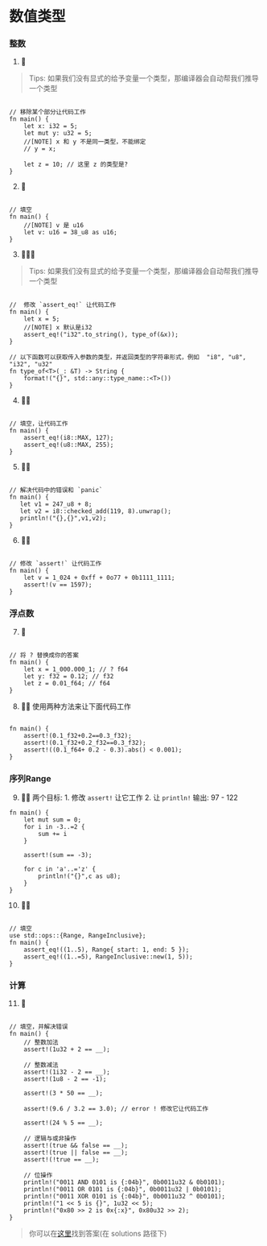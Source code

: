 # 数值类型

### 整数

1. 🌟 

> Tips: 如果我们没有显式的给予变量一个类型，那编译器会自动帮我们推导一个类型

```rust,editable

// 移除某个部分让代码工作
fn main() {
    let x: i32 = 5;
    let mut y: u32 = 5;
    //[NOTE] x 和 y 不是同一类型，不能绑定
    // y = x;
    
    let z = 10; // 这里 z 的类型是? 
}
```

2. 🌟 
```rust,editable

// 填空
fn main() {
    //[NOTE] v 是 u16
    let v: u16 = 38_u8 as u16;
}
```

3. 🌟🌟🌟 

> Tips: 如果我们没有显式的给予变量一个类型，那编译器会自动帮我们推导一个类型

```rust,editable

//  修改 `assert_eq!` 让代码工作
fn main() {
    let x = 5;
    //[NOTE] x 默认是i32
    assert_eq!("i32".to_string(), type_of(&x));
}

// 以下函数可以获取传入参数的类型，并返回类型的字符串形式，例如  "i8", "u8", "i32", "u32"
fn type_of<T>(_: &T) -> String {
    format!("{}", std::any::type_name::<T>())
}
```

4. 🌟🌟 
```rust,editable

// 填空，让代码工作
fn main() {
    assert_eq!(i8::MAX, 127); 
    assert_eq!(u8::MAX, 255); 
}
```

5. 🌟🌟 
```rust,editable

// 解决代码中的错误和 `panic`
fn main() {
   let v1 = 247_u8 + 8;
   let v2 = i8::checked_add(119, 8).unwrap();
   println!("{},{}",v1,v2);
}
```

6. 🌟🌟
```rust,editable

// 修改 `assert!` 让代码工作
fn main() {
    let v = 1_024 + 0xff + 0o77 + 0b1111_1111;
    assert!(v == 1597);
}
```


### 浮点数
7. 🌟 

```rust,editable

// 将 ? 替换成你的答案
fn main() {
    let x = 1_000.000_1; // ? f64
    let y: f32 = 0.12; // f32
    let z = 0.01_f64; // f64
}
```
8. 🌟🌟 使用两种方法来让下面代码工作


```rust,editable

fn main() {
    assert!(0.1_f32+0.2==0.3_f32);
    assert!(0.1_f32+0.2_f32==0.3_f32);
    assert!((0.1_f64+ 0.2 - 0.3).abs() < 0.001);
}
```

### 序列Range
9. 🌟🌟 两个目标: 1. 修改 `assert!` 让它工作 2. 让 `println!` 输出: 97 - 122

```rust,editable
fn main() {
    let mut sum = 0;
    for i in -3..=2 {
        sum += i
    }

    assert!(sum == -3);

    for c in 'a'..='z' {
        println!("{}",c as u8);
    }
}
```

10. 🌟🌟 
```rust,editable

// 填空
use std::ops::{Range, RangeInclusive};
fn main() {
    assert_eq!((1..5), Range{ start: 1, end: 5 });
    assert_eq!((1..=5), RangeInclusive::new(1, 5));
}
```

### 计算

11. 🌟 
```rust,editable

// 填空，并解决错误
fn main() {
    // 整数加法
    assert!(1u32 + 2 == __);

    // 整数减法
    assert!(1i32 - 2 == __);
    assert!(1u8 - 2 == -1);
    
    assert!(3 * 50 == __);

    assert!(9.6 / 3.2 == 3.0); // error ! 修改它让代码工作

    assert!(24 % 5 == __);
    
    // 逻辑与或非操作
    assert!(true && false == __);
    assert!(true || false == __);
    assert!(!true == __);

    // 位操作
    println!("0011 AND 0101 is {:04b}", 0b0011u32 & 0b0101);
    println!("0011 OR 0101 is {:04b}", 0b0011u32 | 0b0101);
    println!("0011 XOR 0101 is {:04b}", 0b0011u32 ^ 0b0101);
    println!("1 << 5 is {}", 1u32 << 5);
    println!("0x80 >> 2 is 0x{:x}", 0x80u32 >> 2);
}
```

> 你可以在[这里](https://github.com/sunface/rust-by-practice/blob/master/solutions/basic-types/numbers.md)找到答案(在 solutions 路径下) 
